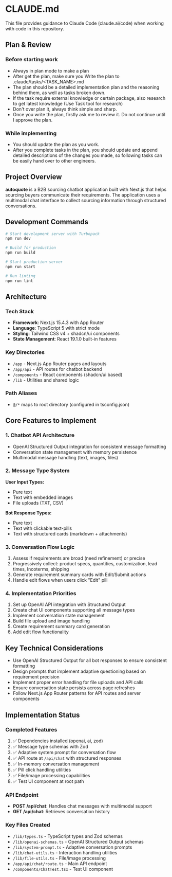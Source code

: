 # CLAUDE.md

This file provides guidance to Claude Code (claude.ai/code) when working with code in this repository.
## Plan & Review

### Before starting work
- Always in plan mode to make a plan
- After get the plan, make sure you Write the plan to .claude/tasks/<TASK_NAME>.md
- The plan should be a detailed implementation plan and the reasoning behind them, as well as tasks broken down.
- If the task require external knowledge or certain package, also research to get latest knowledge (Use Task tool for research)
- Don't over plan it, always think simple and sharp.
- Once you write the plan, firstly ask me to review it. Do not continue until I approve the plan.

### While implementing
- You should update the plan as you work.
- After you complete tasks in the plan, you should update and append detailed descriptions of the changes you made, so following tasks can be easily hand over to other engineers.

## Project Overview

**autoquote** is a B2B sourcing chatbot application built with Next.js that helps sourcing buyers communicate their requirements. The application uses a multimodal chat interface to collect sourcing information through structured conversations.

## Development Commands

```bash
# Start development server with Turbopack
npm run dev

# Build for production
npm run build

# Start production server
npm run start

# Run linting
npm run lint
```

## Architecture

### Tech Stack
- **Framework**: Next.js 15.4.3 with App Router
- **Language**: TypeScript 5 with strict mode
- **Styling**: Tailwind CSS v4 + shadcn/ui components
- **State Management**: React 19.1.0 built-in features

### Key Directories
- `/app` - Next.js App Router pages and layouts
- `/app/api` - API routes for chatbot backend
- `/components` - React components (shadcn/ui based)
- `/lib` - Utilities and shared logic

### Path Aliases
- `@/*` maps to root directory (configured in tsconfig.json)

## Core Features to Implement

### 1. Chatbot API Architecture
- OpenAI Structured Output integration for consistent message formatting
- Conversation state management with memory persistence
- Multimodal message handling (text, images, files)

### 2. Message Type System
**User Input Types:**
- Pure text
- Text with embedded images
- File uploads (TXT, CSV)

**Bot Response Types:**
- Pure text
- Text with clickable text-pills
- Text with structured cards (markdown + attachments)

### 3. Conversation Flow Logic
1. Assess if requirements are broad (need refinement) or precise
2. Progressively collect: product specs, quantities, customization, lead times, Incoterms, shipping
3. Generate requirement summary cards with Edit/Submit actions
4. Handle edit flows when users click "Edit" pill

### 4. Implementation Priorities
1. Set up OpenAI API integration with Structured Output
2. Create chat UI components supporting all message types
3. Implement conversation state management
4. Build file upload and image handling
5. Create requirement summary card generation
6. Add edit flow functionality

## Key Technical Considerations

- Use OpenAI Structured Output for all bot responses to ensure consistent formatting
- Design prompts that implement adaptive questioning based on requirement precision
- Implement proper error handling for file uploads and API calls
- Ensure conversation state persists across page refreshes
- Follow Next.js App Router patterns for API routes and server components

## Implementation Status

### Completed Features
1. ✅ Dependencies installed (openai, ai, zod)
2. ✅ Message type schemas with Zod
3. ✅ Adaptive system prompt for conversation flow
4. ✅ API route at `/api/chat` with structured responses
5. ✅ In-memory conversation management
6. ✅ Pill click handling utilities
7. ✅ File/image processing capabilities
8. ✅ Test UI component at root path

### API Endpoint
- **POST /api/chat**: Handles chat messages with multimodal support
- **GET /api/chat**: Retrieves conversation history

### Key Files Created
- `/lib/types.ts` - TypeScript types and Zod schemas
- `/lib/openai-schemas.ts` - OpenAI Structured Output schemas
- `/lib/system-prompt.ts` - Adaptive conversation prompts
- `/lib/chat-utils.ts` - Interaction handling utilities
- `/lib/file-utils.ts` - File/image processing
- `/app/api/chat/route.ts` - Main API endpoint
- `/components/ChatTest.tsx` - Test UI component
